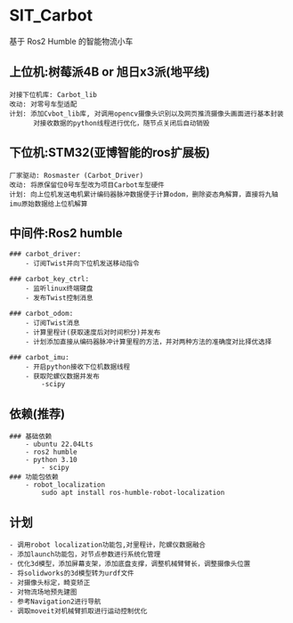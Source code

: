 # SIT_Carbot
基于 Ros2 Humble 的智能物流小车

## 上位机:树莓派4B or 旭日x3派(地平线)
    对接下位机库: Carbot_lib
    改动: 对零号车型适配
    计划: 添加Cvbot_lib库, 对调用opencv摄像头识别以及网页推流摄像头画面进行基本封装
          对接收数据的python线程进行优化，随节点关闭后自动销毁

## 下位机:STM32(亚博智能的ros扩展板)
    厂家驱动: Rosmaster (Carbot_Driver)
    改动: 将原保留位0号车型改为项目Carbot车型硬件
    计划: 向上位机发送电机累计编码器脉冲数据便于计算odom，删除姿态角解算，直接将九轴imu原始数据给上位机解算

## 中间件:Ros2 humble
    ### carbot_driver: 
        - 订阅Twist并向下位机发送移动指令

    ### carbot_key_ctrl:
        - 监听linux终端键盘
        - 发布Twist控制消息

    ### carbot_odom: 
        - 订阅Twist消息
        - 计算里程计(获取速度后对时间积分)并发布
        - 计划添加直接从编码器脉冲计算里程的方法，并对两种方法的准确度对比择优选择

    ### carbot_imu:
        - 开启python接收下位机数据线程
        - 获取陀螺仪数据并发布
            -scipy

## 依赖(推荐)
    ### 基础依赖
        - ubuntu 22.04Lts
        - ros2 humble
        - python 3.10
            - scipy
    ### 功能包依赖
        - robot_localization
            sudo apt install ros-humble-robot-localization

## 计划
    - 调用robot localization功能包,对里程计，陀螺仪数据融合
    - 添加launch功能包，对节点参数进行系统化管理
    - 优化3d模型，添加屏幕支架，添加底盘支撑，调整机械臂臂长，调整摄像头位置
    - 将solidworks的3d模型转为urdf文件
    - 对摄像头标定，畸变矫正
    - 对物流场地预先建图
    - 参考Navigation2进行导航
    - 调取moveit对机械臂抓取进行运动控制优化